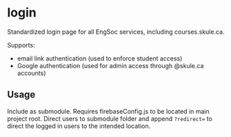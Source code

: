 # login

Standardized login page for all EngSoc services, including courses.skule.ca.

Supports:
- email link authentication (used to enforce student access)
- Google authentication (used for admin access through @skule.ca accounts)

## Usage

Include as submodule. Requires firebaseConfig.js to be located in main project root. Direct users to submodule folder and append `?redirect=` to direct the logged in users to the intended location.
